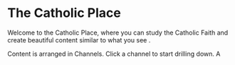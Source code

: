 # The Catholic Place

Welcome to the Catholic Place, where you can study the Catholic Faith and create beautiful content similar to what you see .

Content is arranged in Channels. Click a channel to start drilling down. A
